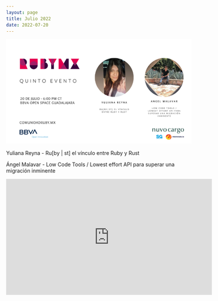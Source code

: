 ```yaml
---
layout: page
title: Julio 2022
date: 2022-07-20
---
```


![](/images/eventos/julio_2022.png)

Yuliana Reyna - Ru[by \| st] el vínculo entre Ruby y Rust

Ángel Malavar - Low Code Tools / Lowest effort API para superar una migración inminente

<iframe width="560" height="315" src="https://www.youtube.com/embed/9bChwKA2ieY" title="YouTube video player" frameborder="0" allow="accelerometer; autoplay; clipboard-write; encrypted-media; gyroscope; picture-in-picture; web-share" allowfullscreen></iframe>
